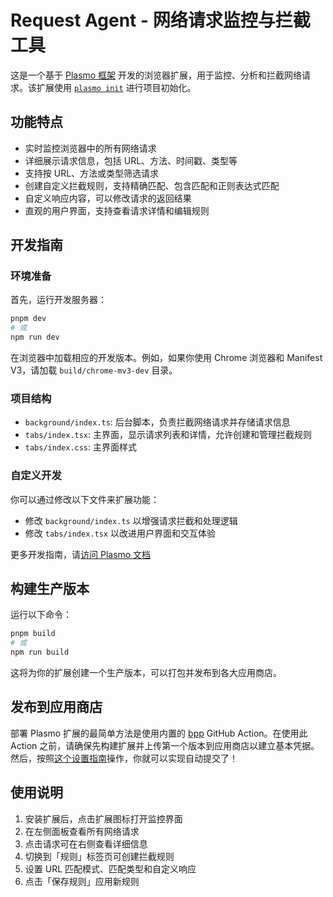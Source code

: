 # Request Agent - 网络请求监控与拦截工具

这是一个基于 [Plasmo 框架](https://docs.plasmo.com/) 开发的浏览器扩展，用于监控、分析和拦截网络请求。该扩展使用 [`plasmo init`](https://www.npmjs.com/package/plasmo) 进行项目初始化。

## 功能特点

- 实时监控浏览器中的所有网络请求
- 详细展示请求信息，包括 URL、方法、时间戳、类型等
- 支持按 URL、方法或类型筛选请求
- 创建自定义拦截规则，支持精确匹配、包含匹配和正则表达式匹配
- 自定义响应内容，可以修改请求的返回结果
- 直观的用户界面，支持查看请求详情和编辑规则

## 开发指南

### 环境准备

首先，运行开发服务器：

```bash
pnpm dev
# 或
npm run dev
```

在浏览器中加载相应的开发版本。例如，如果你使用 Chrome 浏览器和 Manifest V3，请加载 `build/chrome-mv3-dev` 目录。

### 项目结构

- `background/index.ts`: 后台脚本，负责拦截网络请求并存储请求信息
- `tabs/index.tsx`: 主界面，显示请求列表和详情，允许创建和管理拦截规则
- `tabs/index.css`: 主界面样式

### 自定义开发

你可以通过修改以下文件来扩展功能：

- 修改 `background/index.ts` 以增强请求拦截和处理逻辑
- 修改 `tabs/index.tsx` 以改进用户界面和交互体验

更多开发指南，请[访问 Plasmo 文档](https://docs.plasmo.com/)

## 构建生产版本

运行以下命令：

```bash
pnpm build
# 或
npm run build
```

这将为你的扩展创建一个生产版本，可以打包并发布到各大应用商店。

## 发布到应用商店

部署 Plasmo 扩展的最简单方法是使用内置的 [bpp](https://bpp.browser.market) GitHub Action。在使用此 Action 之前，请确保先构建扩展并上传第一个版本到应用商店以建立基本凭据。然后，按照[这个设置指南](https://docs.plasmo.com/framework/workflows/submit)操作，你就可以实现自动提交了！

## 使用说明

1. 安装扩展后，点击扩展图标打开监控界面
2. 在左侧面板查看所有网络请求
3. 点击请求可在右侧查看详细信息
4. 切换到「规则」标签页可创建拦截规则
5. 设置 URL 匹配模式、匹配类型和自定义响应
6. 点击「保存规则」应用新规则
